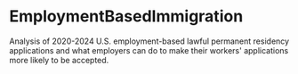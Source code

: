 # EmploymentBasedImmigration
Analysis of 2020-2024 U.S. employment-based lawful permanent residency applications and what employers can do to make their workers' applications more likely to be accepted.
